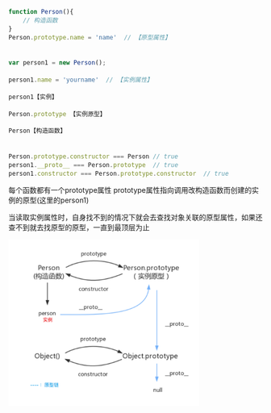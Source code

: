 ```js
function Person(){
    // 构造函数
}
Person.prototype.name = 'name'  // 【原型属性】
 

var person1 = new Person();

person1.name = 'yourname'  // 【实例属性】

person1【实例】

Person.prototype 【实例原型】

Person【构造函数】


Person.prototype.constructor === Person // true
person1.__proto__ === Person.prototype  // true
person1.constructor === Person.prototype.constructor  // true
```

每个函数都有一个prototype属性 prototype属性指向调用改构造函数而创建的实例的原型(这里的person1)

当读取实例属性时，自身找不到的情况下就会去查找对象关联的原型属性，如果还查不到就去找原型的原型，一直到最顶层为止

<img src="https://github.com/LiuL0703/blog/blob/master/Images/prototype.png" width="75%" height="80%"/>



​	
